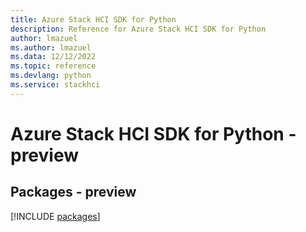 ```yaml
---
title: Azure Stack HCI SDK for Python
description: Reference for Azure Stack HCI SDK for Python
author: lmazuel
ms.author: lmazuel
ms.data: 12/12/2022
ms.topic: reference
ms.devlang: python
ms.service: stackhci
---
```

# Azure Stack HCI SDK for Python - preview
## Packages - preview
[!INCLUDE [packages](stack-hci-index.md)]